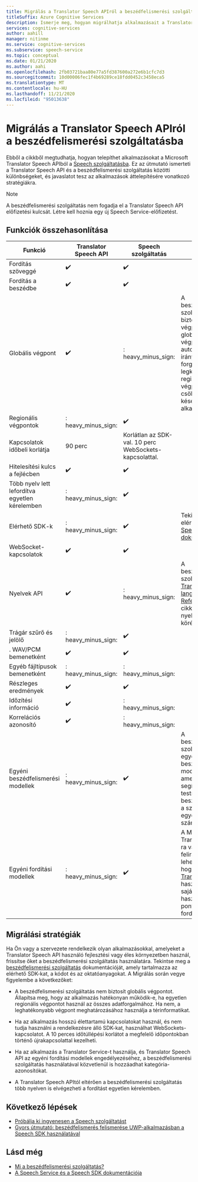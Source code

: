 ```yaml
---
title: Migrálás a Translator Speech APIról a beszédfelismerési szolgáltatásba
titleSuffix: Azure Cognitive Services
description: Ismerje meg, hogyan migrálhatja alkalmazásait a Translator Speech APIról a Speech Service-be.
services: cognitive-services
author: aahill
manager: nitinme
ms.service: cognitive-services
ms.subservice: speech-service
ms.topic: conceptual
ms.date: 01/21/2020
ms.author: aahi
ms.openlocfilehash: 2fb03721baa80e77a5fd387600a272e6b1cfc7d3
ms.sourcegitcommit: 10d00006fec1f4b69289ce18fdd0452c3458eca5
ms.translationtype: MT
ms.contentlocale: hu-HU
ms.lasthandoff: 11/21/2020
ms.locfileid: "95013638"
---
```

# <a name="migrate-from-the-translator-speech-api-to-the-speech-service"></a>Migrálás a Translator Speech APIról a beszédfelismerési szolgáltatásba

Ebből a cikkből megtudhatja, hogyan telepíthet alkalmazásokat a Microsoft Translator Speech APIból a [Speech szolgáltatásba](index.yml). Ez az útmutató ismerteti a Translator Speech API és a beszédfelismerési szolgáltatás közötti különbségeket, és javaslatot tesz az alkalmazások áttelepítésére vonatkozó stratégiákra.

> [!NOTE]
> A beszédfelismerési szolgáltatás nem fogadja el a Translator Speech API előfizetési kulcsát. Létre kell hoznia egy új Speech Service-előfizetést.

## <a name="comparison-of-features"></a>Funkciók összehasonlítása

| Funkció                                           | Translator Speech API                                  | Speech szolgáltatás | Részletek                                                                                                                                                                                                                                                                            |
|---------------------------------------------------|-----------------------------------------------------------------|------------------------------------|------------------------------------------------------------------------------------------------------------------------------------------------------------------------------------------------------------------------------------------------------------------------------------|
| Fordítás szöveggé                               | :heavy_check_mark:                                              | :heavy_check_mark:                 |                                                                                                                                                                                                                                                                                    |
| Fordítás a beszédbe                             | :heavy_check_mark:                                              | :heavy_check_mark:                 |                                                                                                                                                                                                                                                                                    |
| Globális végpont                                   | :heavy_check_mark:                                              | : heavy_minus_sign:                 | A beszédfelismerési szolgáltatás nem biztosít globális végpontot. A globális végpontok automatikusan irányítják a forgalmat a legközelebbi regionális végpontra, és csökkentik a késést az alkalmazásban.                                                    |
| Regionális végpontok                                | : heavy_minus_sign:                                              | :heavy_check_mark:                 |                                                                                                                                                                                                                                                                                    |
| Kapcsolatok időbeli korlátja                             | 90 perc                                               | Korlátlan az SDK-val. 10 perc WebSockets-kapcsolattal.                                                                                                                                                                                                                                                                                   |
| Hitelesítési kulcs a fejlécben                                | :heavy_check_mark:                                              | :heavy_check_mark:                 |                                                                                                                                                                                                                                                                                    |
| Több nyelv lett lefordítva egyetlen kérelemben | : heavy_minus_sign:                                              | :heavy_check_mark:                 |                                                                                                                                                                                                                                                                                    |
| Elérhető SDK-k                                    | : heavy_minus_sign:                                              | :heavy_check_mark:                 | Tekintse meg az elérhető SDK-k [Speech Service-dokumentációját](index.yml) .                                                                                                                                                    |
| WebSocket-kapcsolatok                            | :heavy_check_mark:                                              | :heavy_check_mark:                 |                                                                                                                                                                                                                                                                                    |
| Nyelvek API                                     | :heavy_check_mark:                                              | : heavy_minus_sign:                 | A beszédfelismerési szolgáltatás a [Translator languages Reference]() című cikkben leírt nyelvek széles körét támogatja. |
| Trágár szűrő és jelölő                       | : heavy_minus_sign:                                              | :heavy_check_mark:                 |                                                                                                                                                                                                                                                                                    |
| . WAV/PCM bemenetként                                 | :heavy_check_mark:                                              | :heavy_check_mark:                 |                                                                                                                                                                                                                                                                                    |
| Egyéb fájltípusok bemenetként                         | : heavy_minus_sign:                                              | : heavy_minus_sign:                 |                                                                                                                                                                                                                                                                                    |
| Részleges eredmények                                   | :heavy_check_mark:                                              | :heavy_check_mark:                 |                                                                                                                                                                                                                                                                                    |
| Időzítési információ                                       | :heavy_check_mark:                                              | : heavy_minus_sign:                 |                                                                                                                                                                 |
| Korrelációs azonosító                                    | :heavy_check_mark:                                              | : heavy_minus_sign:                 |                                                                                                                                                                                                                                                                                    |
| Egyéni beszédfelismerési modellek                              | : heavy_minus_sign:                                              | :heavy_check_mark:                 | A beszédfelismerési szolgáltatás olyan egyéni beszédfelismerési modelleket kínál, amelyek segítségével testre szabhatja a beszédfelismerést a szervezet egyedi szókincse számára.                                                                                                                                           |
| Egyéni fordítási modellek                         | : heavy_minus_sign:                                              | :heavy_check_mark:                 | A Microsoft Text Translation API-ra való feliratkozás lehetővé teszi, hogy [Egyéni Translator](https://www.microsoft.com/translator/business/customization/) használatával saját adatait használja a pontosabb fordításhoz.                                                 |

## <a name="migration-strategies"></a>Migrálási stratégiák

Ha Ön vagy a szervezete rendelkezik olyan alkalmazásokkal, amelyeket a Translator Speech API használó fejlesztési vagy éles környezetben használ, frissítse őket a beszédfelismerési szolgáltatás használatára. Tekintse meg a [beszédfelismerési szolgáltatás](index.yml) dokumentációját, amely tartalmazza az elérhető SDK-kat, a kódot és az oktatóanyagokat. A Migrálás során vegye figyelembe a következőket:

* A beszédfelismerési szolgáltatás nem biztosít globális végpontot. Állapítsa meg, hogy az alkalmazás hatékonyan működik-e, ha egyetlen regionális végpontot használ az összes adatforgalmához. Ha nem, a leghatékonyabb végpont meghatározásához használja a térinformatikat.

* Ha az alkalmazás hosszú élettartamú kapcsolatokat használ, és nem tudja használni a rendelkezésre álló SDK-kat, használhat WebSockets-kapcsolatot. A 10 perces időtúllépési korlátot a megfelelő időpontokban történő újrakapcsolattal kezelheti.

* Ha az alkalmazás a Translator Service-t használja, és Translator Speech API az egyéni fordítási modellek engedélyezéséhez, a beszédfelismerési szolgáltatás használatával közvetlenül is hozzáadhat kategória-azonosítókat.

* A Translator Speech APItól eltérően a beszédfelismerési szolgáltatás több nyelven is elvégezheti a fordítást egyetlen kérelemben.

## <a name="next-steps"></a>Következő lépések

* [Próbálja ki ingyenesen a Speech szolgáltatást](overview.md#try-the-speech-service-for-free)
* [Gyors útmutató: beszédfelismerés felismerése UWP-alkalmazásban a Speech SDK használatával](./get-started-speech-to-text.md?pivots=programming-language-csharp&tabs=uwp)

## <a name="see-also"></a>Lásd még

* [Mi a beszédfelismerési szolgáltatás?](overview.md)
* [A Speech Service és a Speech SDK dokumentációja](./speech-devices-sdk-quickstart.md?pivots=platform-android)